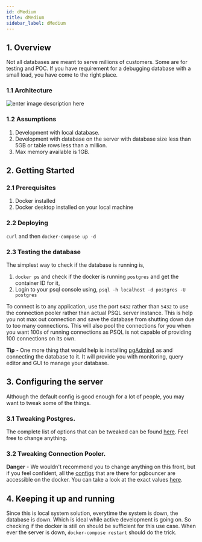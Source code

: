 ```yaml
---
id: dMedium
title: dMedium
sidebar_label: dMedium
---
```


## 1. Overview

Not all databases are meant to serve millions of customers. Some are for testing and POC. If you have requirement for a debugging database with a small load, you have come to the right place.

### 1.1 Architecture

![enter image description here](https://i.ibb.co/JBLBJhh/PSQL-Type0-1.jpg)

### 1.2 Assumptions

1. Development with local database.
2. Development with database on the server with database size less than 5GB or table rows less than a million.
3. Max memory available is 1GB.

## 2. Getting Started

### 2.1 Prerequisites

1. Docker installed
2. Docker desktop installed on your local machine

### 2.2 Deploying

`curl` and then `docker-compose up -d`

### 2.3 Testing the database

The simplest way to check if the database is running is,

1.  `docker ps` and check if the docker is running `postgres` and get the container ID for it,
2.  Login to your psql console using, `psql -h localhost -d postgres -U postgres`

To connect is to any application, use the port `6432` rather than `5432` to use the connection pooler rather than actual PSQL server instance. This is help you not max out connection and save the database from shutting down due to too many connections. This will also pool the connections for you when you want 100s of running connections as PSQL is not capable of providing 100 connections on its own.

**Tip** - One more thing that would help is installing [pgAdmin4](https://www.pgadmin.org/download/) as and connecting the database to it. It will provide you with monitoring, query editor and GUI to manage your database.

## 3. Configuring the server

Although the default config is good enough for a lot of people, you may want to tweak some of the things.

### 3.1 Tweaking Postgres.

The complete list of options that can be tweaked can be found [here](https://hub.docker.com/_/postgres). Feel free to change anything.

### 3.2 Tweaking Connection Pooler.

**Danger** - We wouldn't recommend you to change anything on this front, but if you feel confident, all the [configs](https://www.pgbouncer.org/config.html) that are there for pgbouncer are accessible on the docker. You can take a look at the exact values [here](https://github.com/brainsam/pgbouncer/blob/master/entrypoint.sh).

## 4. Keeping it up and running

Since this is local system solution, everytime the system is down, the database is down. Which is ideal while active development is going on. So checking if the docker is still on should be sufficient for this use case. When ever the server is down, `docker-compose restart` should do the trick.
